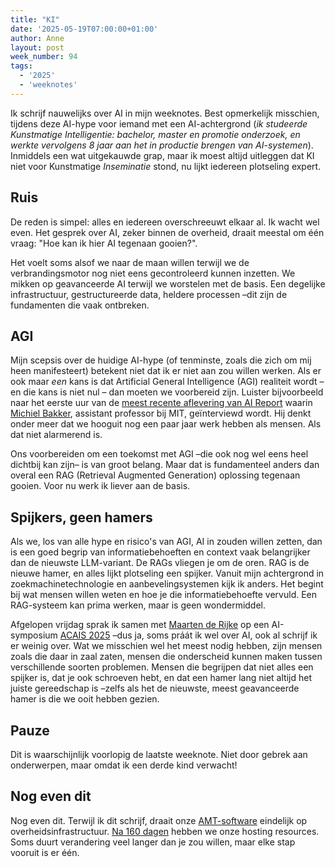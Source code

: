 ```yaml
---
title: "KI"
date: '2025-05-19T07:00:00+01:00'
author: Anne
layout: post
week_number: 94
tags:
  - '2025'
  - 'weeknotes'
---
```


Ik schrijf nauwelijks over AI in mijn weeknotes. Best opmerkelijk misschien, tijdens deze AI-hype voor iemand met een
AI-achtergrond (_ik studeerde Kunstmatige Intelligentie: bachelor, master en promotie onderzoek, en werkte vervolgens 8
jaar aan het in productie brengen van AI-systemen_). Inmiddels een wat uitgekauwde grap, maar ik moest altijd uitleggen
dat KI niet voor Kunstmatige _Inseminatie_ stond, nu lijkt iedereen plotseling expert.

## Ruis

De reden is simpel: alles en iedereen overschreeuwt elkaar al. Ik wacht wel even. Het gesprek over AI, zeker binnen de
overheid, draait meestal om één vraag: "Hoe kan ik hier AI tegenaan gooien?".

Het voelt soms alsof we naar de maan willen terwijl we de verbrandingsmotor nog niet eens gecontroleerd kunnen inzetten.
We mikken op geavanceerde AI terwijl we worstelen met de basis. Een degelijke infrastructuur, gestructureerde data,
heldere processen –dit zijn de fundamenten die vaak ontbreken.

## AGI

Mijn scepsis over de huidige AI-hype (of tenminste, zoals die zich om mij heen manifesteert) betekent niet dat ik er
niet aan zou willen werken. Als er ook maar _een_ kans is dat Artificial General Intelligence (AGI) realiteit wordt – en
die kans is niet nul – dan moeten we voorbereid zijn. Luister bijvoorbeeld naar het eerste uur van
de [meest recente aflevering van AI Report](https://www.aireport.email/p/de-toekomst-van-onderwijs-als-ai)
waarin [Michiel Bakker](https://miba.dev/), assistant professor bij MIT, geïnterviewd wordt. Hij denkt onder meer dat we hooguit nog
een paar jaar werk hebben als mensen. Als dat niet alarmerend is.

Ons voorbereiden om een toekomst met AGI –die ook nog wel eens heel dichtbij kan zijn– is van groot belang. Maar dat is
fundamenteel anders dan overal een RAG (Retrieval Augmented Generation) oplossing tegenaan gooien. Voor nu werk ik
liever aan de basis.

## Spijkers, geen hamers

Als we, los van alle hype en risico's van AGI, AI in zouden willen zetten, dan is een goed begrip van
informatiebehoeften en context vaak belangrijker dan de nieuwste LLM-variant. De RAGs vliegen je om de oren. RAG is de
nieuwe hamer, en alles lijkt plotseling een spijker. Vanuit mijn achtergrond in zoekmachinetechnologie en
aanbevelingsystemen kijk ik anders. Het begint bij wat mensen willen weten en hoe je die informatiebehoefte vervuld. Een
RAG-systeem kan prima werken, maar is geen wondermiddel.

Afgelopen vrijdag sprak ik samen met [Maarten de Rijke](https://staff.fnwi.uva.nl/m.derijke/) op een
AI-symposium [ACAIS 2025](https://acais.svcognac.nl/pages/years/2025/) –dus ja, soms práát ik wel over AI, ook al
schrijf ik er weinig over. Wat we misschien wel het meest nodig hebben, zijn mensen zoals die daar in zaal zaten, mensen
die onderscheid kunnen maken tussen verschillende soorten problemen. Mensen die begrijpen dat niet alles een spijker is,
dat je ook schroeven hebt, en dat een hamer lang niet altijd het juiste gereedschap is –zelfs als het de nieuwste, meest
geavanceerde hamer is die we ooit hebben gezien.

## Pauze

Dit is waarschijnlijk voorlopig de laatste weeknote. Niet door gebrek aan onderwerpen, maar omdat ik een derde kind
verwacht!

## Nog even dit

Nog even dit. Terwijl ik dit schrijf, draait onze [AMT-software](https://github.com/MinBZK/amt) eindelijk op
overheidsinfrastructuur.
[Na 160 dagen](/2025/03/07/hosting-in-slow-motion.html) hebben we onze hosting resources. Soms duurt verandering veel
langer dan je zou willen, maar elke stap vooruit is er één.
